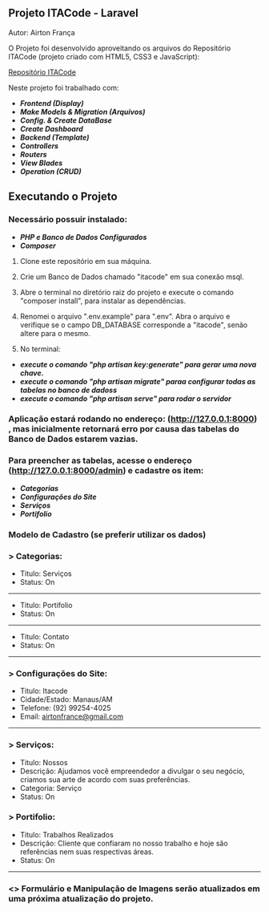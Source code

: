 ## Projeto ITACode - Laravel

<p>Autor:  Airton França</p>

<p>O Projeto foi desenvolvido aproveitando os arquivos do Repositório ITACode (projeto criado com HTML5, CSS3 e JavaScript):

[Repositório ITACode](https://github.com/airtonfranca/itacode)

Neste projeto foi trabalhado com:

-   **_Frontend (Display)_**
-   **_Make Models & Migration (Arquivos)_**
-   **_Config. & Create DataBase_**
-   **_Create Dashboard_**
-   **_Backend (Template)_**
-   **_Controllers_**
-   **_Routers_**
-   **_View Blades_**
-   **_Operation (CRUD)_**

## Executando o Projeto

### Necessário possuir instalado:

-   **_PHP e Banco de Dados Configurados_**
-   **_Composer_**

1. Clone este repositório em sua máquina.

2. Crie um Banco de Dados chamado "itacode" em sua conexão msql.

3. Abre o terminal no diretório raiz do projeto e execute o comando "composer install", para instalar as dependências.

4. Renomei o arquivo ".env.example" para ".env". Abra o arquivo e verifique se o campo DB_DATABASE corresponde a "itacode", senão altere para o mesmo.

5. No terminal:

-   **_execute o comando "php artisan key:generate" para gerar uma nova chave._**
-   **_execute o comando "php artisan migrate" paraa configurar todas as tabelas no banco de dadoss_**
-   **_execute o comando "php artisan serve" para rodar o servidor_**

### Aplicação estará rodando no endereço: (http://127.0.0.1:8000) , mas inicialmente retornará erro por causa das tabelas do Banco de Dados estarem vazias.

### Para preencher as tabelas, acesse o endereço (http://127.0.0.1:8000/admin) e cadastre os item:

-   **_Categorias_**
-   **_Configurações do Site_**
-   **_Serviços_**
-   **_Portifolio_**

### Modelo de Cadastro (se preferir utilizar os dados)

### > Categorias:

-   Titulo: Serviços
-   Status: On

---

-   Titulo: Portifolio
-   Status: On

---

-   Titulo: Contato
-   Status: On

---

### > Configurações do Site:

-   Titulo: Itacode
-   Cidade/Estado: Manaus/AM
-   Telefone: (92) 99254-4025
-   Email: airtonfrance@gmail.com

---

### > Serviços:

-   Titulo: Nossos
-   Descrição: Ajudamos você empreendedor a divulgar o seu negócio, criamos sua arte de acordo com suas preferências.
-   Categoria: Serviço
-   Status: On

### > Portifolio:

-   Titulo: Trabalhos Realizados
-   Descrição: Cliente que confiaram no nosso trabalho e hoje são referências nem suas respectivas áreas.
-   Status: On

---

### <> Formulário e Manipulação de Imagens serão atualizados em uma próxima atualização do projeto.
